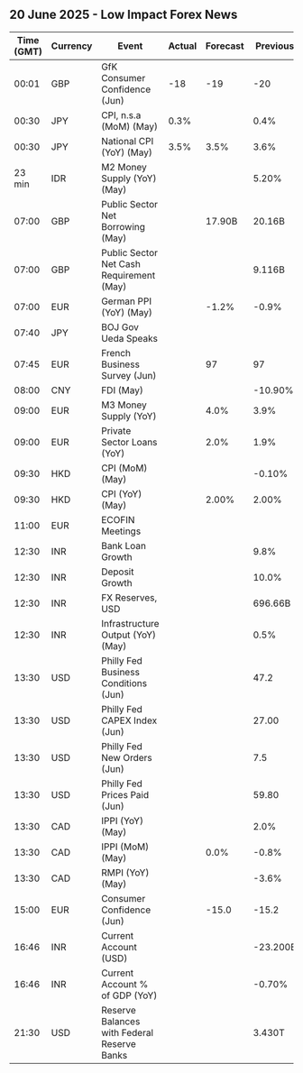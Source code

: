 ## 20 June 2025 - Low Impact Forex News

| Time (GMT) | Currency | Event | Actual | Forecast | Previous |
|------|----------|-------|--------|----------|----------|
| 00:01 | GBP | GfK Consumer Confidence (Jun) | -18 | -19 | -20 |
| 00:30 | JPY | CPI, n.s.a (MoM) (May) | 0.3% |  | 0.4% |
| 00:30 | JPY | National CPI (YoY) (May) | 3.5% | 3.5% | 3.6% |
| 23 min | IDR | M2 Money Supply (YoY) (May) |  |  | 5.20% |
| 07:00 | GBP | Public Sector Net Borrowing (May) |  | 17.90B | 20.16B |
| 07:00 | GBP | Public Sector Net Cash Requirement (May) |  |  | 9.116B |
| 07:00 | EUR | German PPI (YoY) (May) |  | -1.2% | -0.9% |
| 07:40 | JPY | BOJ Gov Ueda Speaks |  |  |  |
| 07:45 | EUR | French Business Survey (Jun) |  | 97 | 97 |
| 08:00 | CNY | FDI (May) |  |  | -10.90% |
| 09:00 | EUR | M3 Money Supply (YoY) |  | 4.0% | 3.9% |
| 09:00 | EUR | Private Sector Loans (YoY) |  | 2.0% | 1.9% |
| 09:30 | HKD | CPI (MoM) (May) |  |  | -0.10% |
| 09:30 | HKD | CPI (YoY) (May) |  | 2.00% | 2.00% |
| 11:00 | EUR | ECOFIN Meetings |  |  |  |
| 12:30 | INR | Bank Loan Growth |  |  | 9.8% |
| 12:30 | INR | Deposit Growth |  |  | 10.0% |
| 12:30 | INR | FX Reserves, USD |  |  | 696.66B |
| 12:30 | INR | Infrastructure Output (YoY) (May) |  |  | 0.5% |
| 13:30 | USD | Philly Fed Business Conditions (Jun) |  |  | 47.2 |
| 13:30 | USD | Philly Fed CAPEX Index (Jun) |  |  | 27.00 |
| 13:30 | USD | Philly Fed New Orders (Jun) |  |  | 7.5 |
| 13:30 | USD | Philly Fed Prices Paid (Jun) |  |  | 59.80 |
| 13:30 | CAD | IPPI (YoY) (May) |  |  | 2.0% |
| 13:30 | CAD | IPPI (MoM) (May) |  | 0.0% | -0.8% |
| 13:30 | CAD | RMPI (YoY) (May) |  |  | -3.6% |
| 15:00 | EUR | Consumer Confidence (Jun) |  | -15.0 | -15.2 |
| 16:46 | INR | Current Account (USD) |  |  | -23.200B |
| 16:46 | INR | Current Account % of GDP (YoY) |  |  | -0.70% |
| 21:30 | USD | Reserve Balances with Federal Reserve Banks |  |  | 3.430T |
